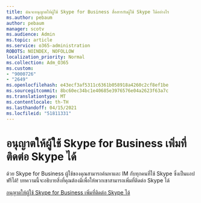 ```yaml
---
title: ฉันจะอนุญาตให้ผู้ใช้ Skype for Business สื่อสารกับผู้ใช้ Skype ได้อย่างไร
ms.author: pebaum
author: pebaum
manager: scotv
ms.audience: Admin
ms.topic: article
ms.service: o365-administration
ROBOTS: NOINDEX, NOFOLLOW
localization_priority: Normal
ms.collection: Adm_O365
ms.custom:
- "9000726"
- "2649"
ms.openlocfilehash: e43ecf3af5311c6361b058918a4260c2cf8ef1be
ms.sourcegitcommit: 8bc60ec34bc1e40685e3976576e04a2623f63a7c
ms.translationtype: MT
ms.contentlocale: th-TH
ms.lasthandoff: 04/15/2021
ms.locfileid: "51811331"
---
```

# <a name="let-skype-for-business-users-add-skype-contacts"></a>อนุญาตให้ผู้ใช้ Skype for Business เพิ่มที่ติดต่อ Skype ได้

ด้วย Skype for Business ผู้ใช้ของคุณสามารถค้นหาและ IM กับทุกคนที่ใช้ Skype ซึ่งเป็นแอปฟรีได้! บทความนี้จะอธิบายสิ่งที่คุณต้องมีเพื่อให้พวกเขาสามารถเพิ่มที่ติดต่อ Skype ได้

[อนุญาตให้ผู้ใช้ Skype for Business เพิ่มที่ติดต่อ Skype ได้](https://docs.microsoft.com/skypeforbusiness/set-up-skype-for-business-online/let-skype-for-business-users-add-skype-contacts)